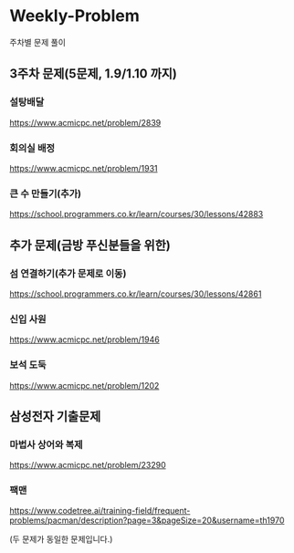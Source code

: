 

# Weekly-Problem
주차별 문제 풀이

## 3주차 문제(5문제, 1.9/1.10 까지)

### 설탕배달

https://www.acmicpc.net/problem/2839


### 회의실 배정

https://www.acmicpc.net/problem/1931

### 큰 수 만들기(추가)
https://school.programmers.co.kr/learn/courses/30/lessons/42883


## 추가 문제(금방 푸신분들을 위한)

### 섬 연결하기(추가 문제로 이동)
https://school.programmers.co.kr/learn/courses/30/lessons/42861


### 신입 사원
https://www.acmicpc.net/problem/1946

### 보석 도둑
https://www.acmicpc.net/problem/1202

## 삼성전자 기출문제

### 마법사 상어와 복제
https://www.acmicpc.net/problem/23290
### 팩맨
https://www.codetree.ai/training-field/frequent-problems/pacman/description?page=3&pageSize=20&username=th1970

(두 문제가 동일한 문제입니다.)